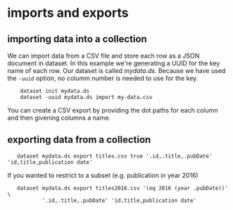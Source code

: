 
# imports and exports

## importing data into a collection

We can import data from a CSV file and store each row as a JSON document in dataset. In
this example we're generating a UUID for the key name of each row. Our dataset is called
*mydata.ds*. Because we have used the `-uuid` option, no columm number is needed to use
for the key.

```shell
    dataset init mydata.ds
    dataset -uuid mydata.ds import my-data.csv
```

You can create a CSV export by providing the dot paths for each column and
then givening columns a name.


## exporting data from a collection

```shell
   dataset mydata.ds export titles.csv true '.id,.title,.pubDate' 'id,title,publication date'
```

If you wanted to restrict to a subset (e.g. publication in year 2016)

```shell
   dataset mydata.ds export titles2016.csv '(eq 2016 (year .pubDate))' \
           '.id,.title,.pubDate' 'id,title,publication date'
```


